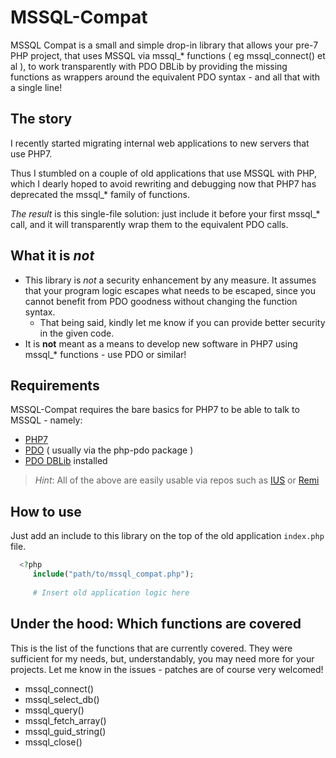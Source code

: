 # MSSQL-Compat

MSSQL Compat is a small and simple drop-in library that allows your pre-7 PHP project, that uses MSSQL via mssql_* functions ( eg mssql_connect() et al ), to work transparently with PDO DBLib by providing the missing functions as wrappers around the equivalent PDO syntax - and all that with a single line! 

## The story

I recently started migrating internal web applications to new servers that use PHP7. 

Thus I stumbled on a couple of old applications that use MSSQL with PHP, which I dearly hoped to avoid rewriting and debugging now that PHP7 has deprecated the mssql_* family of functions. 

*The result* is this single-file solution: just include it before your first mssql_* call, and it will transparently wrap them to the equivalent PDO calls.

## What it is ***not***

 - This library is *not* a security enhancement by any measure. It assumes that your program logic escapes what needs to be escaped, since you cannot benefit from PDO goodness without changing the function syntax.
   - That being said, kindly let me know if you can provide better security in the given code.
 - It is **not** meant as a means to develop new software in PHP7 using mssql_* functions - use PDO or similar!

## Requirements

MSSQL-Compat requires the bare basics for PHP7 to be able to talk to MSSQL - namely:

  - [PHP7]
  - [PDO] ( usually via the php-pdo package )
  - [PDO DBLib] installed

> *Hint*: All of the above are easily usable via repos such as [IUS] or [Remi]

## How to use

Just add an include to this library on the top of the old application `index.php` file.

```php 
  <?php
     include("path/to/mssql_compat.php");
     
     # Insert old application logic here
```

## Under the hood: Which functions are covered

This is the list of the functions that are currently covered. They were sufficient for my needs, but, understandably, you may need more for your projects. Let me know in the issues - patches are of course very welcomed!

 - mssql_connect()
 - mssql_select_db()
 - mssql_query()
 - mssql_fetch_array()
 - mssql_guid_string()
 - mssql_close()
 
 


  [PHP7]: <http://php.net/>
  [PDO]: <http://php.net/manual/en/book.pdo.php>
  [PDO DBLib]: <http://php.net/manual/en/ref.pdo-dblib.php>
  [IUS]: <https://ius.io/>
  [Remi]: <http://rpms.famillecollet.com/>
